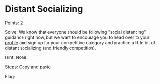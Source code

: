 # Distant Socializing

Points: 2

Solve:
We know that everyone should be following "social distancing" guidance right now, but we want to encourage you to head over to your [profile](https://cyberstakes.acictf.com/profile) and sign up for your competitive category and practice a little bit of distant socializing (and friendly competition).

Hint:
None

Steps:
Copy and paste

Flag: <!-- ACI{welcome_to_the_club} -->
